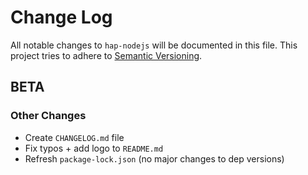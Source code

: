 # Change Log

All notable changes to `hap-nodejs` will be documented in this file. This project tries to adhere to [Semantic Versioning](http://semver.org/).

## BETA

### Other Changes

- Create `CHANGELOG.md` file
- Fix typos + add logo to `README.md`
- Refresh `package-lock.json` (no major changes to dep versions)
